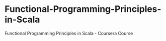 # Functional-Programming-Principles-in-Scala
Functional Programming Principles in Scala - Coursera Course
